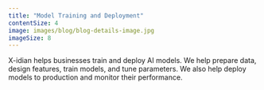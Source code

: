 ```yaml
---
title: "Model Training and Deployment"
contentSize: 4
image: images/blog/blog-details-image.jpg
imageSize: 8
---
```


X-idian helps businesses train and deploy AI models. We help prepare data, design 
features, train models, and tune parameters. We also help deploy models to production
and monitor their performance.
